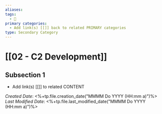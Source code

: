 ```yaml
---
aliases: 
tags:
  - 🥈
primary categories:
  - Add link(s) [[]] back to related PRIMARY categories
type: Secondary Category
---
```

# [[02 - C2 Development]]

## Subsection 1
* Add link(s) [[]] to related CONTENT

*Created Date*: <%+tp.file.creation_date("MMMM Do YYYY (HH:mm a)")%>  
*Last Modified Date*: <%+tp.file.last_modified_date("MMMM Do YYYY (HH:mm a)")%>
